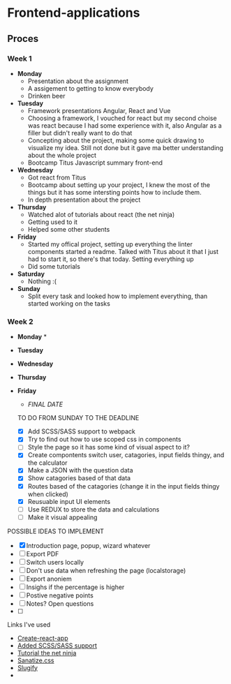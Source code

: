 # Frontend-applications

## Proces
### Week 1
* **Monday**
   * Presentation about the assignment
   * A assigement to getting to know everybody
   * Drinken beer
* **Tuesday**
  * Framework presentations Angular, React and Vue
  * Choosing a framework, I vouched for react but my second choise was react because I had some experience with it, also Angular as a filler but didn't really want to do that
  * Concepting about the project, making some quick drawing to visualize my idea. Still not done but it gave ma  better understanding about the whole project
  * Bootcamp Titus Javascript summary front-end
* **Wednesday**
  * Got react from Titus
  * Bootcamp about setting up your project, I knew the most of the things but it has some intersting points how to include them.
  * In depth presentation about the project
* **Thursday**
  * Watched alot of tutorials about react (the net ninja)
  * Getting used to it
  * Helped some other students
* **Friday**
  * Started my offical project, setting up everything the linter components started a readme. Talked with Titus about it that I just had to start it, so there's that today. Setting everything up
  * Did some tutorials
* **Saturday**
  * Nothing :(
* **Sunday**
  * Split every task and looked how to implement everything, than started working on the tasks

### Week 2
* **Monday**
  *
* **Tuesday**
* **Wednesday**
* **Thursday**
* **Friday**
  * _FINAL DATE_


  TO DO FROM SUNDAY TO THE DEADLINE

  - [X] Add SCSS/SASS support to webpack
  - [X] Try to find out how to use scoped css in components
  - [ ] Style the page so it has some kind of visual aspect to it?
  - [X] Create compontents switch user, catagories, input fields thingy, and the calculator
  - [X] Make a JSON with the question data
  - [X] Show catagories based of that data
  - [X] Routes based of the catagories (change it in the input fields thingy when clicked)
  - [X] Reusuable input UI elements
  - [ ] Use REDUX to store the data and calculations
  - [ ] Make it visual appealing

POSSIBLE IDEAS TO IMPLEMENT
- [X] Introduction page, popup, wizard whatever
- [ ] Export PDF
- [ ] Switch users locally
- [ ] Don't use data when refreshing the page (localstorage)
- [ ] Export anoniem
- [ ] Insighs if the percentage is higher
- [ ] Postive negative points
- [ ] Notes? Open questions
- [ ]


Links I've used

* [Create-react-app](https://reactjs.org/docs/create-a-new-react-app.html)
* [Added SCSS/SASS support](https://medium.com/@oreofeolurin/configuring-scss-with-react-create-react-app-1f563f862724)
* [Tutorial the net ninja](https://www.youtube.com/watch?v=OxIDLw0M-m0&list=PL4cUxeGkcC9ij8CfkAY2RAGb-tmkNwQHG)
* [Sanatize.css](https://github.com/csstools/sanitize.css)
* [Slugify](https://www.npmjs.com/package/slugify)
* []()
